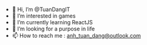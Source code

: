 - 👋 Hi, I’m @TuanDangIT
- 👀 I’m interested in games
- 🌱 I’m currently learning ReactJS
- 💞️ I’m looking for a purpose in life
- 📫 How to reach me : anh_tuan_dang@outlook.com


